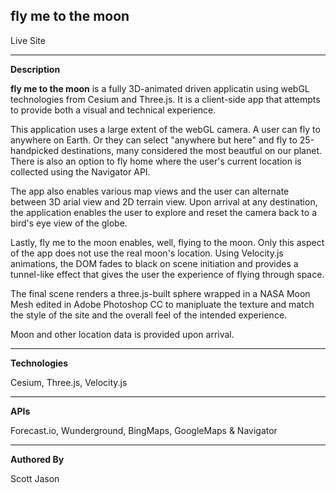 ## **fly me to the moon** 


Live Site 

-----------------------------------------------------------------------

**Description**

**fly me to the moon** is a fully 3D-animated driven applicatin using webGL technologies from Cesium and Three.js. It is a client-side app that attempts to provide both a visual and technical experience.

This application uses a large extent of the webGL camera. A user can fly to anywhere on Earth. Or they can select "anywhere but here" and fly to 25-handpicked destinations, many considered the most beautful on our planet. There is also an option to fly home where the user's current location is collected using the Navigator API.

The app also enables various map views and the user can alternate between 3D arial view and 2D terrain view. Upon arrival at any destination, the application enables the user to explore and reset the camera back to a bird's eye view of the globe.

Lastly, fly me to the moon enables, well, flying to the moon. Only this aspect of the app does not use the real moon's location. Using Velocity.js animations, the DOM fades to black on scene initiation and provides a tunnel-like effect that gives the user the experience of flying through space. 

The final scene renders a three.js-built sphere wrapped in a NASA Moon Mesh edited in Adobe Photoshop CC to manipluate the texture and match the style of the site and the overall feel of the intended experience.

Moon and other location data is provided upon arrival.

-----------------------------------------------------------------------

**Technologies**

Cesium, Three.js, Velocity.js

-----------------------------------------------------------------------

**APIs**

Forecast.io, Wunderground, BingMaps, GoogleMaps & Navigator

-----------------------------------------------------------------------

**Authored By**

Scott Jason